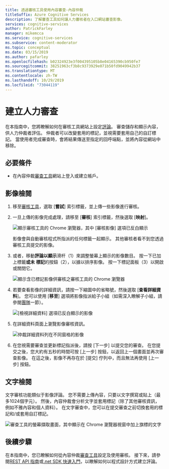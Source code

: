 ```yaml
---
title: 透過審核工具使用內容審查-內容仲裁
titleSuffix: Azure Cognitive Services
description: 了解審查工具如何讓人力審核者在入口網站審查影像。
services: cognitive-services
author: PatrickFarley
manager: mikemcca
ms.service: cognitive-services
ms.subservice: content-moderator
ms.topic: conceptual
ms.date: 03/15/2019
ms.author: pafarley
ms.openlocfilehash: b02324923e3f004395105b8e04165390cb950fe7
ms.sourcegitcommit: 38251963cf3b8c9373929e071b50fd9049942b37
ms.translationtype: MT
ms.contentlocale: zh-TW
ms.lasthandoff: 10/29/2019
ms.locfileid: "73044119"
---
```

# <a name="create-human-reviews"></a>建立人力審查

在本指南中，您將瞭解如何在審核工具網站上設定[評論](../review-api.md#reviews)。 審查儲存和顯示內容，供人力仲裁者評估。 仲裁者可以改變套用的標記，並視需要套用自己的自訂標記。 當使用者完成審查時，會將結果傳送至指定的回呼端點，並將內容從網站中移除。

## <a name="prerequisites"></a>必要條件

- 在內容仲裁[審查工具](https://contentmoderator.cognitive.microsoft.com/)網站上登入或建立帳戶。

## <a name="image-reviews"></a>影像檢閱

1. 移至[審核工具](https://contentmoderator.cognitive.microsoft.com/)，選取 [**嘗試**] 索引標籤，並上傳一些影像進行審核。
1. 一旦上傳的影像完成處理，請移至 [**審核**] 索引標籤，然後選取 [**映射**]。

    ![顯示審核工具的 Chrome 瀏覽器，其中 [審核影像] 選項已反白顯示](images/review-images-1.png)

    影像會與自動審核程式所指派的任何標籤一起顯示。 其他審核者看不到您透過審核工具提交的影像。

1. 或者，移動**評論以顯示**滑杆（1）來調整螢幕上顯示的影像數目。 按一下已加上標籤**或未** **標記**的按鈕（2），以據以排序影像。 按一下標記面板（3）以開啟或關閉它。

    ![顯示含已標記影像供審核之審核工具的 Chrome 瀏覽器](images/review-images-2.png)

1. 若要查看影像的詳細資訊，請按一下縮圖中的省略號，然後選取 [**查看詳細資料**]。 您可以使用 [**移至**] 選項將影像指派給子小組（如需深入瞭解子小組，請參閱[團隊](./configure.md#manage-team-and-subteams)一節）。

    ![[檢視詳細資料] 選項已反白顯示的影像](images/review-images-3.png)

1. 在詳細資料頁面上瀏覽影像審核資訊。

    ![仲裁詳細資料列在不同窗格的影像](images/review-images-4.png)

1. 在您視需要審查並更新標記指派後，請按 [下一步] 以提交您的審查。 在您提交之後，您大約有五秒的時間可按 [上一步] 按鈕，以返回上一個畫面並再次審查影像。 在這之後，影像不再存在於 [提交] 佇列中，而且無法再使用 [上一步] 按鈕。

## <a name="text-reviews"></a>文字檢閱

文字審核功能類似于影像評論。 您不需要上傳內容，只要以文字撰寫或貼上（最多1024個字元）。 然後，內容仲裁會分析文字並套用標記（除了其他審核資訊，例如不雅內容和個人資料）。 在文字審查中，您可以在提交審查之前切換套用的標記和/或套用自訂標記。

![審查工具的螢幕擷取畫面，其中顯示在 Chrome 瀏覽器視窗中加上旗標的文字](../images/reviewresults_text.png)

## <a name="next-steps"></a>後續步驟

在本指南中，您已瞭解如何從內容仲裁[審查工具](https://contentmoderator.cognitive.microsoft.com)設定及使用審核。 接下來，請參閱[REST API 指南](../try-review-api-review.md)或[.net SDK 快速入門](../dotnet-sdk-quickstart.md)，以瞭解如何以程式設計方式建立評論。
